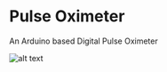 # Pulse Oximeter
An Arduino based Digital Pulse Oximeter

![alt text](https://raw.githubusercontent.com/SrinjanBiswas/pulseOximeter/master/IMG_20190830_224725.jpg)
